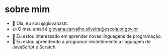 #  sobre mim
- 👋 Ola, eu sou @giovanastc
- :+1: O meu email é giovana.carvalho.silveira@escola.pr.gov.br
- 👀 Eu estou interessado em aprender novas línguagens de programação.
- 🌱 Eu estou aprendendo a programar recentemente a línguagem de JavaScript e Scratch.
